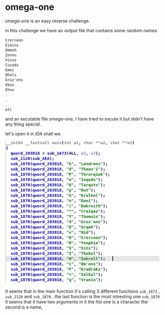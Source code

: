 # omega-one

_omega-one_ is an easy reverse challenge.

in this challenge we have an output file that contains some random names

```
Crerceon 
Ezains   
Ummuh
Zonnu
Vinzo
Cuzads
Emoi
Ohols
Groz'ens
Ukox
Ehnu 
.
.
.
etc
```
and an excutable file _omega-one_, I have tried to excute it but didn't have any thing special.

let's open it in _IDA_ shall we.

<img src="images/Capture.JPG" >

It seems that in the main function it's calling 3 different functions `sub_1673` , `sub_2120` and `sub_1870` .
the last function is the most intresting one `sub_1870` 
it seems that it have two arguments in it the fist one is a character the second is a name,


